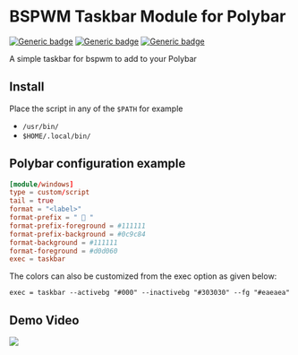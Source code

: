 # BSPWM Taskbar Module for Polybar

[![Generic badge](https://img.shields.io/badge/BSPWM-red)](https://github.com/baskerville/bspwm)
[![Generic badge](https://img.shields.io/badge/POLYBAR-green)](https://github.com/polybar/polybar)
[![Generic badge](https://img.shields.io/badge/UNIXPORN%20TELEGRAM-blue)](https://t.me/r_unixporn_group)

A simple taskbar for bspwm to add to your Polybar

## Install

Place the script in any of the `$PATH` for example

- `/usr/bin/`
- `$HOME/.local/bin/`

## Polybar configuration example

```conf
[module/windows]
type = custom/script
tail = true
format = "<label>"
format-prefix = "  "
format-prefix-foreground = #111111
format-prefix-background = #0c9c84
format-background = #111111
format-foreground = #d0d060
exec = taskbar
```

The colors can also be customized from the exec option as given below:
```shell
exec = taskbar --activebg "#000" --inactivebg "#303030" --fg "#eaeaea"
```

## Demo Video

![](demo/demo.gif)
